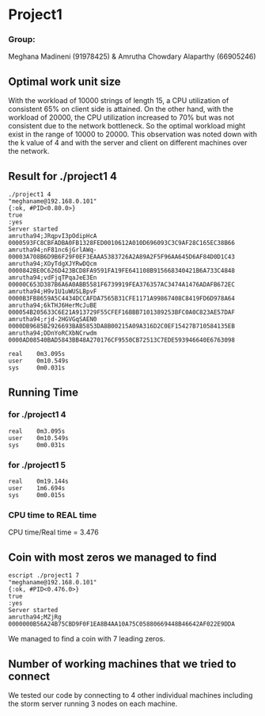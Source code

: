 # Project1

### Group:
Meghana Madineni (91978425) & Amrutha Chowdary Alaparthy (66905246)


## Optimal work unit size
With the workload of 10000 strings of length 15, a CPU utilization of consistent 65% on client side is attained. On the other hand, with the workload of 20000, the CPU utilization increased to 70% but was not consistent due to the network bottleneck. So the optimal workload might exist in the range of 10000 to 20000. This observation was noted down with the k value of 4 and with the server and client on different machines over the network. 

## Result for ./project1 4
  ```
  ./project1 4 
  "meghaname@192.168.0.101"
  {:ok, #PID<0.80.0>}
  true
  :yes
  Server started
  amrutha94;JRqpvI3pOdipHcA       0000593FC8CBFADBA0FB1328FED0010612A010D696093C3C9AF28C165EC38B66
  amrutha94;nF81nc6jGrlAWq-       00003A708B6D9B6F29F0EF3EAAA5383726A2A89A2F5F96AA645D6AF84D0D1C43
  amrutha94;XOyTdgXJYRwDQcm       0000842BE0C626D423BCD8FA9591FA19FE641108B915668340421B6A733C4848
  amrutha94;vdFjqTPqaJeE3En       00000C653D387B6A6A0ABB5581F6739919FEA376357AC3474A1476ADAFB672EC
  amrutha94;H9v1U1uWUSLBpvF       0000B3FB8659A5C4434DCCAFDA7565B31CFE1171A99867408C8419FD6D978A64
  amrutha94;6kTHJ6HerMcJuBE       000054B205633C6E21A913729F55CFEF16BBB7101389253BFC0A0C823AE57DAF
  amrutha94;rjd-2HGVGqSAEN0       0000DB9685B2926693BAB5853DA8B00215A09A316D2C0EF15427B710584135EB
  amrutha94;DDnYoRCXbNCrwdm       0000AD08540BAD5843BB48A270176CF9550CB72513C7EDE593946640E6763098
```


```
real    0m3.095s
user    0m10.549s
sys     0m0.031s
```

## Running Time
  ### for ./project1 4
  ```
  real    0m3.095s
  user    0m10.549s
  sys     0m0.031s
```
  ### for ./project1 5
  ```
  real    0m19.144s
  user    1m6.694s
  sys     0m0.015s
```
  ### CPU time to REAL time
  CPU time/Real time = 3.476

## Coin with most zeros we managed to find
```
escript ./project1 7
"meghaname@192.168.0.101"
{:ok, #PID<0.476.0>}
true
:yes
Server started
amrutha94;MZjRg 0000000B56A24B75CBD9F0F1EA8B4AA10A75C05880669448B46642AF022E9DDA
```
We managed to find a coin with 7 leading zeros.
  

## Number of working machines that we tried to connect
  We tested our code by connecting to 4 other individual machines including the storm server running 3 nodes on each machine. 


